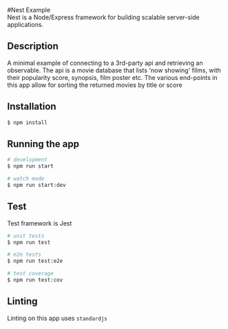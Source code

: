 
#Nest Example  
Nest is a Node/Express framework for building scalable server-side applications.
## Description

A minimal example of connecting to a 3rd-party api and retrieving an observable.
The api is a movie database that lists 'now showing' films, with their popularity score, synopsis, film poster etc.
The various end-points in this app allow for sorting the returned movies by title or score

## Installation

```bash
$ npm install
```

## Running the app

```bash
# development
$ npm run start

# watch mode
$ npm run start:dev
```


## Test
Test framework is Jest
```bash
# unit tests
$ npm run test

# e2e tests
$ npm run test:e2e

# test coverage
$ npm run test:cov
```

## Linting
Linting on this app uses `standardjs`


